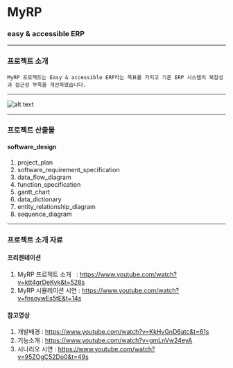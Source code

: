 # MyRP
### easy & accessible ERP
***
### 프로젝트 소개
	MyRP 프로젝트는 Easy & accessible ERP라는 목표를 가지고 기존 ERP 시스템의 복잡성과 접근성 부족을 개선하였습니다.
***
![alt text](https://drive.google.com/open?id=0B6xaJjPlnqVQS0hCYmtubmJ0Y1k)
***
### 프로젝트 산출물
#### software_design
1. project_plan<br>
2. software_requirement_specification<br>
3. data_flow_diagram<br>
4. function_specification<br>
5. gantt_chart<br>
6. data_dictionary<br>
7. entity_relationship_diagram<br>
8. sequence_diagram<br>
***
### 프로젝트 소개 자료
#### 프리젠테이션
1. MyRP 프로젝트 소개   : https://www.youtube.com/watch?v=ktt4grDeKyk&t=528s<br>
2. MyRP 시뮬레이션 시연 : https://www.youtube.com/watch?v=fnsoywEs5tE&t=14s<br>
#### 참고영상
1. 개발배경 : https://www.youtube.com/watch?v=KkHvGnD6atc&t=61s<br>
2. 기능소개 : https://www.youtube.com/watch?v=gmLnVw24eyA<br>
3. 시나리오 시연 : https://www.youtube.com/watch?v=95ZOgC52Do0&t=49s<br>

